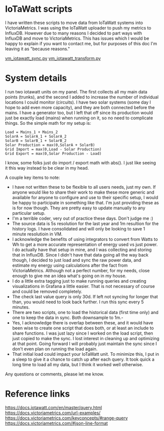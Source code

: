 # IoTaWatt scripts

I have written these scripts to move data from IoTaWatt systems into VictoriaMetrics. I was using the IoTaWatt uploader to push my metrics to InfluxDB. However due to many reasons I decided to part ways with InfluxDB and move to VictoriaMetrics. This has issues which I would be happy to explain if you want to contact me, but for purposes of this doc I'm leaving it as "because reasons." 

[vm_iotawatt_sync.py](development/iotawatt/vm_iotawatt_sync.py)
[vm_iotawatt_transform.py](development/iotawatt/vm_iotawatt_transform.py)

# System details

I run two iotawatt units on my panel. The first collects all my main data points (trunks), and the second I added to increase the number of individual locations I could monitor (circuits). I have two solar systems (some day I hope to add even more capacity), and they are both connected before the mains. I have a generator too, but I left that off since its production would just be exactly load (mains) when running on it, so no need to complicate things. So the simple math for my setup is:

```
Load = Mains_1 + Mains_2
SolarA = SolarA_1 + SolarA_2
SolarB = SolarB_1 + SolarB_2
Solar Production = max(0,SolarA + SolarB)
Grid Import = max(0,Load - Solar Production)
Grid Export = max(0,Solar Production - Load)
```

I know, some folks just do import / export math with abs(). I just like seeing it this way instead to be clear in my head.

A couple key items to note:

- I have not written these to be flexible to all users needs, just my own. If anyone would like to share their work to make these more generic and available for anyone to configure and use to their specific setup, I would be happy to participate in something like that. I'm just providing these as is for now though. They are pretty easy to update manually to any particular setup.
- I'm a terrible coder, very out of practice these days. Don't judge me :)
- The source data is 5s resolution for the last year and 1m resultion for the history logs. I have consolidated and will only be looking to save 1 minute resolutioin in VM.
- I acknowledge the benefits of using integrators to convert from Watts to Wh to get a more accurate representation of energy used vs just power. I do actually have that setup in mine, and I was collecting and storing that in InfluxDB. Since I didn't have that data going all the way back though, I decided to just load and sync the raw power data, and estimate my energy using calculations after the fact from VictoriaMetrics. Although not a perfect number, for my needs, close enough to give me an idea what's going on in my house.
- I do a little extra tagging just to make running queries and creating visualizations in Grafana a little easier. That is not necessary of course and could be removed completely.
- The check last value query is only 30d. If left not syncing for longer that than, you would need to look back further. I run this sync every 5 minutes.
- There are two scripts, one to load the historical data (first time only) and one to keep the data in sync. Both downsample to 1m.- 
- Yes, I acknowledge there is overlap between these, and it would have been wise to create one script that does both, or at least an include to share functions. I was just lazy since I worked on the load script, then just copied to make the sync. I lost interest in cleaning up and optimizing at that point. Going forward I will probably just maintain the sync since I don't even plan on running the load again.
- That initial load could impact your IoTaWatt unit. To minimize this, I put in a sleep to give it a chance to catch up after each query. It took quick a long time to load all my data, but I think it worked well otherwise.

Any questions or comments, please let me know.

# Reference links
https://docs.iotawatt.com/en/master/query.html
https://docs.victoriametrics.com/url-examples/
https://docs.victoriametrics.com/keyconcepts/#range-query
https://docs.victoriametrics.com/#json-line-format

